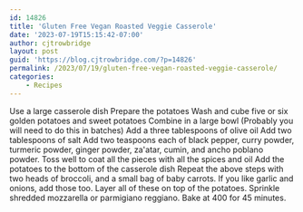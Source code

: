 ```yaml
---
id: 14826
title: 'Gluten Free Vegan Roasted Veggie Casserole'
date: '2023-07-19T15:15:42-07:00'
author: cjtrowbridge
layout: post
guid: 'https://blog.cjtrowbridge.com/?p=14826'
permalink: /2023/07/19/gluten-free-vegan-roasted-veggie-casserole/
categories:
    - Recipes
---
```


Use a large casserole dish Prepare the potatoes Wash and cube five or six golden potatoes and sweet potatoes Combine in a large bowl (Probably you will need to do this in batches) Add a three tablespoons of olive oil Add two tablespoons of salt Add two teaspoons each of black pepper, <span style="background-color: var(--global--color-background); color: var(--global--color-primary); font-family: var(--global--font-secondary); font-size: var(--global--font-size-base);">curry powder, </span>turmeric powder, ginger powder, za'atar, cumin, and ancho poblano powder. Toss well to coat all the pieces with all the spices and oil Add the potatoes to the bottom of the casserole dish Repeat the above steps with two heads of broccoli, and a small bag of baby carrots. If you like garlic and onions, add those too. Layer all of these on top of the potatoes. Sprinkle shredded mozzarella or parmigiano reggiano. Bake at 400 for 45 minutes.